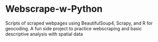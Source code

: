 # Webscrape-w-Python

Scripts of scraped webpages using BeautifulSoup4, Scrapy, and R for geocoding.
A fun side project to practice webscraping and basic descriptive analysis with spatial data
